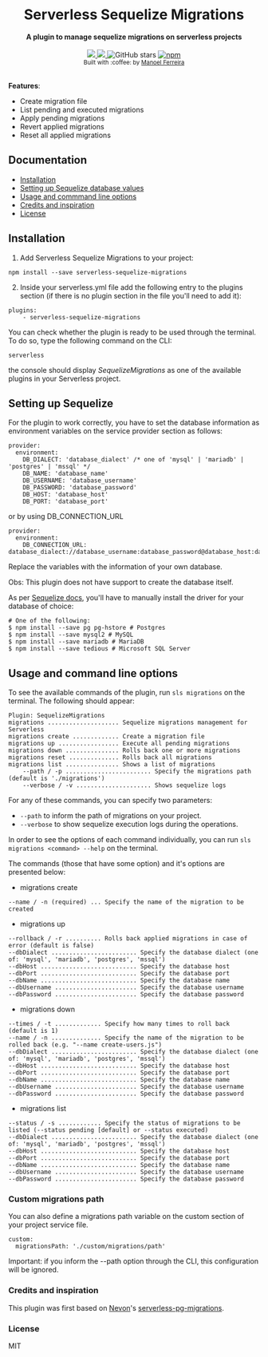 <h1 align="center">Serverless Sequelize Migrations</h1>

<div align="center">
  <strong>A plugin to manage sequelize migrations on serverless projects</strong>
</div>

<br />

<div align="center">
    <a href="http://www.serverless.com">
      <img src="http://public.serverless.com/badges/v3.svg">
    </a>
    <a href="https://github.com/manelferreira/serverless-sequelize-migrations/blob/master/LICENSE">
      <img src="https://img.shields.io/github/license/manelferreira/serverless-sequelize-migrations.svg">
    </a>
    <img alt="GitHub stars" src="https://img.shields.io/github/stars/manelferreira/serverless-sequelize-migrations.svg">
    <a href="https://www.npmjs.com/package/serverless-sequelize-migrations">
      <img alt="npm" src="https://img.shields.io/npm/dt/serverless-sequelize-migrations.svg?label=npm%20downloads">
    </a>
</div>

<div align="center">
  <sub>Built with :coffee: by
  <a href="https://github.com/manelferreira">Manoel Ferreira</a>
</div>
    
<br />

**Features**:
- Create migration file
- List pending and executed migrations
- Apply pending migrations
- Revert applied migrations
- Reset all applied migrations


## Documentation
- [Installation](#installation)
- [Setting up Sequelize database values](#setting-up-sequelize-database-values)
- [Usage and commmand line options](#usage-and-command-line-options)
- [Credits and inspiration](#credits-and-inspiration)
- [License](#license)


## Installation
1) Add Serverless Sequelize Migrations to your project:
```
npm install --save serverless-sequelize-migrations
```

2) Inside your serverless.yml file add the following entry to the plugins section (if there is no plugin section in the file you'll need to add it):
```
plugins:
    - serverless-sequelize-migrations
```

You can check whether the plugin is ready to be used through the terminal. To do so, type the following command on the CLI:

`serverless`

the console should display _SequelizeMigrations_  as one of the available plugins in your Serverless project.

## Setting up Sequelize

For the plugin to work correctly, you have to set the database information as environment variables on the service provider section as follows:
```
provider:
  environment:
    DB_DIALECT: 'database_dialect' /* one of 'mysql' | 'mariadb' | 'postgres' | 'mssql' */
    DB_NAME: 'database_name'
    DB_USERNAME: 'database_username'
    DB_PASSWORD: 'database_password'
    DB_HOST: 'database_host'
    DB_PORT: 'database_port'
```
or by using DB_CONNECTION_URL
```
provider:
  environment:
    DB_CONNECTION_URL: database_dialect://database_username:database_password@database_host:database_port/database_name`
```
Replace the variables with the information of your own database.

Obs: This plugin does not have support to create the database itself.

As per [Sequelize docs](http://docs.sequelizejs.com/manual/getting-started), you'll have to manually install the driver for your database of choice:

```
# One of the following:
$ npm install --save pg pg-hstore # Postgres
$ npm install --save mysql2 # MySQL
$ npm install --save mariadb # MariaDB
$ npm install --save tedious # Microsoft SQL Server
```

## Usage and command line options
To see the available commands of the plugin, run `sls migrations` on the terminal. The following should appear:
```
Plugin: SequelizeMigrations
migrations .................... Sequelize migrations management for Serverless
migrations create ............. Create a migration file
migrations up ................. Execute all pending migrations
migrations down ............... Rolls back one or more migrations
migrations reset .............. Rolls back all migrations
migrations list ............... Shows a list of migrations
    --path / -p ........................ Specify the migrations path (default is './migrations')
    --verbose / -v ..................... Shows sequelize logs
```

For any of these commands, you can specify two parameters:
- `--path` to inform the path of migrations on your project.
- `--verbose` to show sequelize execution logs during the operations.



In order to see the options of each command individually, you can run `sls migrations <command> --help` on the terminal.

The commands (those that have some option) and it's options are presented below:
- migrations create
```
--name / -n (required) ... Specify the name of the migration to be created
```

- migrations up
```
--rollback / -r .......... Rolls back applied migrations in case of error (default is false)
--dbDialect ........................ Specify the database dialect (one of: 'mysql', 'mariadb', 'postgres', 'mssql')
--dbHost ........................... Specify the database host
--dbPort ........................... Specify the database port
--dbName ........................... Specify the database name
--dbUsername ....................... Specify the database username
--dbPassword ....................... Specify the database password
```

- migrations down
```
--times / -t ............. Specify how many times to roll back (default is 1)
--name / -n .............. Specify the name of the migration to be rolled back (e.g. "--name create-users.js")
--dbDialect ........................ Specify the database dialect (one of: 'mysql', 'mariadb', 'postgres', 'mssql')
--dbHost ........................... Specify the database host
--dbPort ........................... Specify the database port
--dbName ........................... Specify the database name
--dbUsername ....................... Specify the database username
--dbPassword ....................... Specify the database password
```

- migrations list
```
--status / -s ............ Specify the status of migrations to be listed (--status pending [default] or --status executed)
--dbDialect ........................ Specify the database dialect (one of: 'mysql', 'mariadb', 'postgres', 'mssql')
--dbHost ........................... Specify the database host
--dbPort ........................... Specify the database port
--dbName ........................... Specify the database name
--dbUsername ....................... Specify the database username
--dbPassword ....................... Specify the database password
```

### Custom migrations path
You can also define a migrations path variable on the custom section of your project service file.
```
custom:
  migrationsPath: './custom/migrations/path'
```

Important: if you inform the --path option through the CLI, this configuration will be ignored.


### Credits and inspiration
This plugin was first based on [Nevon](https://github.com/Nevon)'s [serverless-pg-migrations](https://github.com/Nevon/serverless-pg-migrations).


### License
MIT
